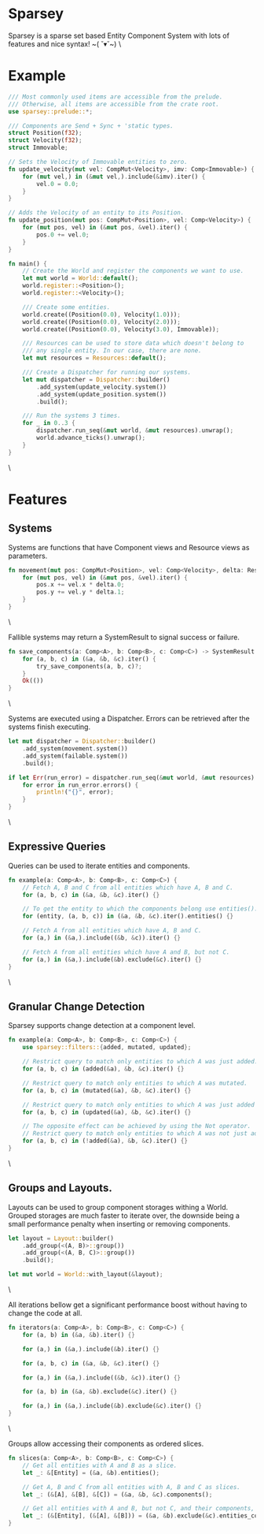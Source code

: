 # Sparsey
Sparsey is a sparse set based Entity Component System with lots of features and nice syntax! \~( ˘▾˘\~)
\

# Example 
```rust
/// Most commonly used items are accessible from the prelude.
/// Otherwise, all items are accessible from the crate root.
use sparsey::prelude::*;

/// Components are Send + Sync + 'static types.
struct Position(f32);
struct Velocity(f32);
struct Immovable;

// Sets the Velocity of Immovable entities to zero.
fn update_velocity(mut vel: CompMut<Velocity>, imv: Comp<Immovable>) {
    for (mut vel,) in (&mut vel,).include(&imv).iter() {
        vel.0 = 0.0;
    }
}

// Adds the Velocity of an entity to its Position. 
fn update_position(mut pos: CompMut<Position>, vel: Comp<Velocity>) {
    for (mut pos, vel) in (&mut pos, &vel).iter() {
        pos.0 += vel.0;
    }
} 

fn main() {
    // Create the World and register the components we want to use.
    let mut world = World::default();
    world.register::<Position>();
    world.register::<Velocity>();

    /// Create some entities.
    world.create((Position(0.0), Velocity(1.0)));
    world.create((Position(0.0), Velocity(2.0)));
    world.create((Position(0.0), Velocity(3.0), Immovable));

    /// Resources can be used to store data which doesn't belong to
    /// any single entity. In our case, there are none.
    let mut resources = Resources::default();

    /// Create a Dispatcher for running our systems.
    let mut dispatcher = Dispatcher::builder()
        .add_system(update_velocity.system())
        .add_system(update_position.system())
        .build();

    /// Run the systems 3 times.
    for _ in 0..3 {
        dispatcher.run_seq(&mut world, &mut resources).unwrap();
        world.advance_ticks().unwrap();
    }
}
```
\

# Features
## Systems
Systems are functions that have Component views and Resource views as parameters.
```rust
fn movement(mut pos: CompMut<Position>, vel: Comp<Velocity>, delta: Res<Delta>) {
    for (mut pos, vel) in (&mut pos, &vel).iter() {
        pos.x += vel.x * delta.0;
        pos.y += vel.y * delta.1;
    }
}
```
\

Fallible systems may return a SystemResult to signal success or failure.
```rust
fn save_components(a: Comp<A>, b: Comp<B>, c: Comp<C>) -> SystemResult {
    for (a, b, c) in (&a, &b, &c).iter() {
        try_save_components(a, b, c)?;
    }
    Ok(())
}
```
\

Systems are executed using a Dispatcher. 
Errors can be retrieved after the systems finish executing.
```rust
let mut dispatcher = Dispatcher::builder()
    .add_system(movement.system())
    .add_system(failable.system())
    .build();

if let Err(run_error) = dispatcher.run_seq(&mut world, &mut resources) {
    for error in run_error.errors() {
        println!("{}", error);
    }
}
```
\

## Expressive Queries
Queries can be used to iterate entities and components.
```rust
fn example(a: Comp<A>, b: Comp<B>, c: Comp<C>) {
    // Fetch A, B and C from all entities which have A, B and C.
    for (a, b, c) in (&a, &b, &c).iter() {}

    // To get the entity to which the components belong use entities().
    for (entity, (a, b, c)) in (&a, &b, &c).iter().entities() {}

    // Fetch A from all entities which have A, B and C.
    for (a,) in (&a,).include((&b, &c)).iter() {}

    // Fetch A from all entities which have A and B, but not C.
    for (a,) in (&a,).include(&b).exclude(&c).iter() {}
}
```
\

## Granular Change Detection
Sparsey supports change detection at a component level.
```rust
fn example(a: Comp<A>, b: Comp<B>, c: Comp<C>) {
    use sparsey::filters::{added, mutated, updated};

    // Restrict query to match only entities to which A was just added.
    for (a, b, c) in (added(&a), &b, &c).iter() {}

    // Restrict query to match only entities to which A was mutated.
    for (a, b, c) in (mutated(&a), &b, &c).iter() {}

    // Restrict query to match only entities to which A was just added or mutated.
    for (a, b, c) in (updated(&a), &b, &c).iter() {}

    // The opposite effect can be achieved by using the Not operator.
    // Restrict query to match only entities to which A was not just added.
    for (a, b, c) in (!added(&a), &b, &c).iter() {}
}
```
\

## Groups and Layouts.
Layouts can be used to group component storages withing a World.
Grouped storages are much faster to iterate over, the downside being
a small performance penalty when inserting or removing components.
```rust
let layout = Layout::builder()
    .add_group(<(A, B)>::group())
    .add_group(<(A, B, C)>::group())
    .build();

let mut world = World::with_layout(&layout);
```
\

All iterations bellow get a significant performance boost without having to change
the code at all.
```rust
fn iterators(a: Comp<A>, b: Comp<B>, c: Comp<C>) {
    for (a, b) in (&a, &b).iter() {}

    for (a,) in (&a,).include(&b).iter() {}

    for (a, b, c) in (&a, &b, &c).iter() {}

    for (a,) in (&a,).include((&b, &c)).iter() {}

    for (a, b) in (&a, &b).exclude(&c).iter() {}

    for (a,) in (&a,).include(&b).exclude(&c).iter() {}
}
```
\

Groups allow accessing their components as ordered slices.
```rust
fn slices(a: Comp<A>, b: Comp<B>, c: Comp<C>) {
    // Get all entities with A and B as a slice.
    let _: &[Entity] = (&a, &b).entities();

    // Get A, B and C from all entities with A, B and C as slices.
    let _: (&[A], &[B], &[C]) = (&a, &b, &c).components();

    // Get all entities with A and B, but not C, and their components, as slices.
    let _: (&[Entity], (&[A], &[B])) = (&a, &b).exclude(&c).entities_components();
}
```
